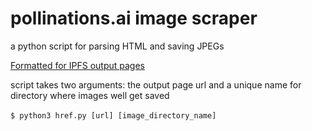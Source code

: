 # pollinations.ai image scraper
a python script for parsing HTML and saving JPEGs

[Formatted for IPFS output pages](https://ipfs.pollinations.ai/ipfs/QmS4L7oFXi2gJDua7RTEecUwXQ5JX7FHMtPbN7odA5AUix/output)

script takes two arguments: the output page url and a unique name for directory where images well get saved<br>
<br>
`$ python3 href.py [url] [image_directory_name]`
